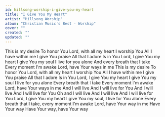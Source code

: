 ```yaml
---
id: hillsong-worship-i-give-you-my-heart
title: "I Give You My Heart"
artist: "Hillsong Worship"
album: "Christian Music's Best - Worship"
cover: ""
created: ""
updated: ""
---
```


This is my desire
To honor You
Lord, with all my heart
I worship You
All I have within me
I give You praise
All that I adore
Is in You
Lord, I give You my heart
I give You my soul
I live for you alone
And every breath that I take
Every moment I'm awake
Lord, have Your ways in me
This is my desire
To honor You
Lord, with all my heart
I worship You
All I have within me
I give You praise
All that I adore
Is in You
Lord, I give You my heart
I give You my soul
I live for you alone
Every breath that I take
Every moment I'm awake
Lord, have Your ways in me
And I will live
And I will live for You
And I will live
And I will live for You
Oh and I will live
And I will live
And I will live for You
Lord, I give You my heart
I give You my soul, I live for You alone
Every breath that I take, every moment I'm awake
Lord, have Your way in me
Have Your way
Have Your way, have Your way